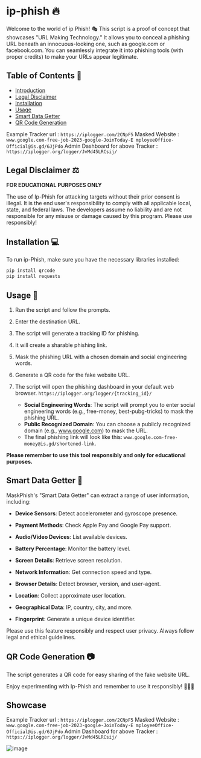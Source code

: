 # ip-phish 🔥
Welcome to the world of ip Phish! 🎭 This script is a proof of concept that showcases "URL Making Technology." It allows you to conceal a phishing URL beneath an innocuous-looking one, such as google.com or facebook.com. You can seamlessly integrate it into phishing tools (with proper credits) to make your URLs appear legitimate.

## Table of Contents 📜

- [Introduction](#maskphish-)
- [Legal Disclaimer](#legal-disclaimer-)
- [Installation](#installation-)
- [Usage](#usage-)
- [Smart Data Getter](#smart-data-getter-)
- [QR Code Generation](#qr-code-generation-)

Example Tracker url : `https://iplogger.com/2CNpF5`
Masked Website : `www.google.com-free-job-2023-google-JoinToday-E mployeeOffice-Official@is.gd/6JjPdo`
Admin Dashboard for above Tracker : `https://iplogger.org/logger/JvMd45LRCsij/`


## Legal Disclaimer ⚖️

**FOR EDUCATIONAL PURPOSES ONLY**

The use of Ip-Phish for attacking targets without their prior consent is illegal. It is the end user's responsibility to comply with all applicable local, state, and federal laws. The developers assume no liability and are not responsible for any misuse or damage caused by this program. Please use responsibly!

## Installation 💻

To run ip-Phish, make sure you have the necessary libraries installed:

```bash
pip install qrcode
pip install requests
```

## Usage 🚀

1. Run the script and follow the prompts.

2. Enter the destination URL.

3. The script will generate a tracking ID for phishing.

4. It will create a sharable phishing link.

5. Mask the phishing URL with a chosen domain and social engineering words.

6. Generate a QR code for the fake website URL.

7. The script will open the phishing dashboard in your default web browser.
   `https://iplogger.org/logger/{tracking_id}/`

   - **Social Engineering Words**: The script will prompt you to enter social engineering words (e.g., free-money, best-pubg-tricks) to mask the phishing URL.
   - **Public Recognized Domain**: You can choose a publicly recognized domain (e.g., www.google.com) to mask the URL.
   - The final phishing link will look like this:
     `www.google.com-free-money@is.gd/shortened-link`.

**Please remember to use this tool responsibly and only for educational purposes.**

## Smart Data Getter 🧠

MaskPhish's "Smart Data Getter" can extract a range of user information, including:

- **Device Sensors**: Detect accelerometer and gyroscope presence.

- **Payment Methods**: Check Apple Pay and Google Pay support.

- **Audio/Video Devices**: List available devices.

- **Battery Percentage**: Monitor the battery level.

- **Screen Details**: Retrieve screen resolution.

- **Network Information**: Get connection speed and type.

- **Browser Details**: Detect browser, version, and user-agent.

- **Location**: Collect approximate user location.

- **Geographical Data**: IP, country, city, and more.

- **Fingerprint**: Generate a unique device identifier.

Please use this feature responsibly and respect user privacy. Always follow legal and ethical guidelines.

## QR Code Generation 📷

The script generates a QR code for easy sharing of the fake website URL.

Enjoy experimenting with Ip-Phish and remember to use it responsibly! 🎣🎣🎣

## Showcase
Example Tracker url : `https://iplogger.com/2CNpF5`
Masked Website : `www.google.com-free-job-2023-google-JoinToday-E mployeeOffice-Official@is.gd/6JjPdo`
Admin Dashboard for above Tracker : `https://iplogger.org/logger/JvMd45LRCsij/`

![image](https://github.com/Harish-Srinivas-07/ip-phish/assets/114596900/15f1a1c8-82d8-4818-ac27-4ed1dc78b42a)


